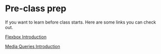 # Pre-class prep
If you want to learn before class starts. Here are some links you can check out.

[Flexbox Introduction](https://www.youtube.com/watch?v=Y8zMYaD1bz0)

[Media Queries Introduction](https://www.w3schools.com/css/css_rwd_mediaqueries.asp)
